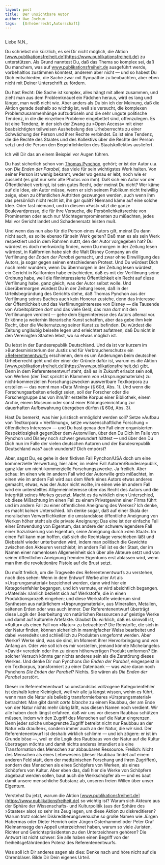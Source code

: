 ```yaml
---
layout:	post
title:	Der unsichtbare Autor
author:	Uwe Jochum
tags:   [Urheberrecht,Autorschaft]
---
```


<img
src="http://vg08.met.vgwort.de/na/24e40b90f0454c48af41fee5cf915bbe"
width="1" height="1" alt="">


Liebe N.N.,

Du schriebst mir kürzlich, es sei Dir nicht möglich, die
Aktion
[www.publikationsfreiheit.de](https://www.publikationsfreiheit.de) zu
unterstützen. Als Grund nanntest Du, daß das Thema so komplex
sei, daß Du manchem, was auf www.publikationsfreiheit.de
ausgeführt werde, vorbehaltlos zustimmen könntest, anderem aber
nicht — und so habest Du Dich entschieden, die Sache zwar mit
Sympathie zu beobachten, aber eben nicht mit Deiner Unterschrift
zu fördern.

Du hast Recht: Die Sache ist komplex, alles hängt mit allem
zusammen, und zieht man aus dem Problemknäuel ein Fädchen heraus,
wird es lang und länger, man weiß nicht wie. Aber anders als Du
bin ich der Meinung, daß die Aktion gerade deshalb so wichtig
ist, weil sie versucht, die komplexen Problemzusammenhänge
aufzudröseln und die sehr ungute politische Tendenz, in die die
einzelnen Probleme eingebettet sind, offenzulegen. Es ist eine
Tendenz, in der sich der Zwang zu »Open Access« mit einer
beabsichtigten teilweisen Aushebelung des Urheberrechts zu einer
Schwächung der Person und ihrer Rechte verbindet. Es ist eine
Tendenz, die die Rechte des Staates und des Kollektivs über die
Rechte der Person setzt und die Person den Begehrlichkeiten des
Staatskollektivs ausliefert.

Ich will Dir das an einem Beispiel vor Augen führen.

Du hast
sicherlich schon von 
[Thomas Pynchon](https://de.wikipedia.org/wiki/Thomas_Pynchon),
gehört; er ist der Autor u.a. von *Die Enden der
Parabel*, das viele für sein wichtigstes Werk halten. Von seiner
Person ist wenig bekannt, weder wo genau er lebt, noch wie er
aussieht (es gibt nur sehr alte Photos von ihm). Daß sich ein
Autor vor der Öffentlichkeit verbirgt, ist sein gutes Recht, oder
meinst Du nicht? Wer käme auf die Idee, ein Autor müsse, wenn er
sich seinem Publikum nicht freiwillig zeige, eben zu öffentlichen
Auftritten gezwungen werden, auch wenn ihm das persönlich nicht
recht ist, ihn gar quält? Niemand käme auf eine solche
Idee. Oder fast niemand, und in diesem »Fast« sitzt die ganze
Boulevardpresse, die für ihre Versuche, die Persönlichkeitsrechte
von Prominenten oder auch nur Möchtegernprominenten zu mißachten,
jedes Mal vor Gericht landet und Schadenersatz leisten muß.

Und wenn das nun also für die Person eines Autors gilt, meinst Du
dann nicht auch, es sollte ebenso für sein Werk gelten? Daß man
es als sein Werk respektiert und in dem Rahmen nutzt, den der
Autor vorgegeben hat? Du würdest es doch merkwürdig finden, wenn
Du morgen in der Zeitung lesen würdest, in Kalifornien habe sich
die Walt Disney Company an die Verfilmung der *Enden der Parabel*
gemacht, und zwar ohne Einwilligung des Autors, ja sogar gegen
seinen entschiedenen Protest. Und Du würdest Dich noch mehr
wundern, wenn Du übermorgen in der Zeitung lesen würdest, ein
Gericht in Kalifornien habe entschieden, daß es mit der
Verfilmung seine Ordnung habe, weil die filminteressierte
Öffentlichkeit ein Recht auf diese Verfilmung habe, ganz gleich,
was der Autor selbst wolle. Und überübermorgen würdest Du in der
Zeitung lesen, daß in der Urteilsbegründung des Gerichts stehe,
daß Thomas Pynchon aus der Verfilmung seines Buches auch kein
Honorar zustehe, denn das Interesse der Öffentlichkeit und das
Verfilmungsinteresse von Disney — die Tausende von Arbeitsplätzen
*dort* und das viele Geld, das man *dort* mit den Verfilmungen
verdient — gehe dem Eigeninteresse des Autors allemal vor. Er
könne ja weiterhin literarische Kunst schaffen, aber das gebe ihm
kein Recht, über die Weiternutzung seiner Kunst zu befinden. Du
würdest die Zeitung ungläubig beiseite legen und erleichtert
aufatmen, daß Du nicht in den Vereinigten Staaten lebst, wo so
etwas möglich ist.

Du lebst in der Bundesrepublik Deutschland. Und da ist vor kurzem
im »Bundesministerium der Justiz und für Verbraucherschutz«
ein
[»Referentenentwurf«](https://www.bmjv.de/SharedDocs/Gesetzgebungsverfahren/Dokumente/RefE_UrhWissG.pdf) erschienen,
dem es um Änderungen beim deutschen Urheberrecht geht und der
einer der Gründe dafür ist, warum es die
Aktion
[www.publikationsfreiheit.de](https://www.publikationsfreiheit.de) gibt. Denn
in dem Referentenentwurf steht, daß es in Zukunft erlaubt sein
soll, von Werken (der Text spricht in Klammern von
»Ursprungsmaterial«) zu nicht-kommerziellen Forschungszwecken
auswertbare Textkorpora zu erstellen — das nennt man »Data
Mining« (§ 60d, Abs. 1). Und wenn die Forschungsarbeiten erledigt
seien, soll der Forscher oder die Forschergruppe das von ihm/ihr
erstellte Korpus einer Bibliothek, einem Archiv, einem Museum
oder sonst einer Bildungseinrichtung zur dauerhaften Aufbewahrung
übergeben dürfen (§ 60d, Abs. 3).

Hast Du bemerkt, was hier juristisch ermöglicht werden soll?
Setze »Aufbau von Textkorpora = Verfilmung«, setze
»wissenschaftliche Forschung = öffentliches Interesse« — und Du
hast genau den Fall einer organisierten Respektlosigkeit
gegenüber dem Autorwillen, über den Du Dich im Falle von Pynchon
und Disney noch schwer gewundert hättest — und über den Du Dich
nun im Falle der vielen deutschen Autoren und der Bundesrepublik
Deutschland was? auch wunderst? Dich empörst?

Aber, sagst Du, es gehe in dem fiktiven Fall Pynchon/USA doch um
eine kommerzielle Verwertung, hier aber, im realen Fall
Autoren/Bundesrepublik, ganz klar um nicht-kommerzielle
Forschungszwecke. Ja freilich. Aber schau: Im einen wie im andern
Fall wird der Autorwille grob mißachtet, im einen wie im andern
Fall wird aus dem Werk eines Autors etwas anderes gemacht, etwas,
was der Autor nicht wollte, im einen wie im andern Fall wird ein
unterstelltes Allgemeininteresse über das Recht des Autors und
die Integrität seines Werkes gesetzt. Macht es da wirklich einen
Unterschied, ob diese Mißachtung im einen Fall zu einem
Privatgewinn einer Firma führt und im andern Fall zu einer
öffentlichen Aneignung des Werkes? Ich denke, es macht *keinen*
Unterschied. Ich denke sogar, daß auf einer Skala der moralischen
Verwerflichkeiten die umstandslose öffentliche Aneignung von
Werken höher steht als die private Aneignung: Das eine ist der
einfache Fall einer Entwendung von Eigentum, das andere der
schwerwiegendere Fall einer Sozialisierung von Eigentum, seine
Aneignung durch »den Staat«. Im einen Fall kann man hoffen, daß
sich die Rechtslage verschieben läßt und Diebstahl wieder
unterbunden wird, indem man politisch die Gewichte zwischen den
Akteuren verschiebt; im andern Fall ist es der Staat, der im
Namen einer namenlosen Allgemeinheit sich über alle Akteure setzt
und von seiner öffentlichen Aneignung fremden Eigentums erst
ablassen wird, wenn man ihm die revolutionäre Pistole auf die
Brust setzt.

Du mußt freilich, um die Tragweite des Referentenentwurfs zu
verstehen, noch dies sehen: Wenn in dem Entwurf Werke aller Art
als »Ursprungsmaterial« bezeichnet werden, dann wird hier ein
Kategorienfehler begangen, und ich vermute, er wird absichtlich
begangen. »Material« nämlich bezieht sich auf Werkstoffe, die in
einen Produktionsprozeß eingehen; und diese Werkstoffe wiederum
sind Synthesen aus natürlichem »Ursprungsmaterial«, aus
Mineralien, Metallen, seltenen Erden oder was auch immer. Der
Referentenentwurf überträgt diese Logik der Bearbeitung von
natürlichen Ressourcen auf geistige Werke und damit auf
kulturelle Artefakte. Glaubst Du wirklich, daß es sinnvoll ist,
»Kultur« als einen Fall von »Natur« zu betrachten? Die Rohstoffe,
die sich in der Natur finden, können sicherlich in mannigfacher
Weise bearbeitet und dabei »veredelt« und schließlich zu
Produkten umgeformt werden. Aber Werke? Werke sind, was sie sind,
im Moment ihrer Hervorbringung und von Anfang an. Oder wie soll
ich es mir vorstellen, jemand könnte Michelangelos »David«
veredeln oder ihn zu einem höherwertigen Produkt umformen? Ein
solcher Versuch könnte gar nichts anderes sein als die Zerstörung
dieses Werkes. Und denke Dir nun Pynchons *Die Enden der
Parabel*, eingespeist in ein Textkorpus, transformiert zu einer
Datenbank — was wäre daran noch Pynchons *Die Enden der Parabel*?
Nichts. Sie wären als *Die Enden der Parabel* zerstört.

Dieser im Referentenentwurf so umstandslos vollzogene
Kategorienfehler ist deshalb keine Kleinigkeit, weil wir alle ja
längst wissen, wohin es führt, wenn man die Natur als beliebig
transformierbares »Ursprungsmaterial« betrachtet: Man gibt damit
*carte blanche* zu einem Raubbau, der am Ende von der Natur
nichts mehr übrig läßt, was diesen Namen noch verdient. Wir alle
haben doch längst erfahren, daß wir uns vor diesem Raubbau
schützen müssen, indem wir den Zugriff des Menschen auf die Natur
eingrenzen. Denn jeder solche unbegrenzte Zugriff betreibt nicht
nur Raubbau an der Natur »da draußen«, sondern immer auch an der
Natur, die *wir* sind. Der Referentenentwurf ist deshalb wirklich
schlimm — und ich zögere: er ist im Grunde böse —, weil er die
Logik des Raubbaus von der Natur auf die Kultur übertragen möchte
und damit nichts anderes intendiert als eine Transformation des
Menschen zur abbaubaren Ressource. Freilich: Nicht des Menschen
als eines Lebewesens (dieser Raubbau findet auf einem anderen
Feld statt, dem der medizinischen Forschung und ihren Zugriffen),
sondern des Menschen als eines Schöpfers von Werken, als eines
Schöpfers von Kultur. Aber eben das, daß hier die Werke von
Schöpfern abgebaut werden sollen, baut auch die Werkschöpfer ab —
und es baut damit unsere menschliche Substanz ab, unseren freien
Willen über unser Eigentum.

Verstehst Du jetzt, warum die
Aktion
[www.publikationsfreiheit.de](https://www.publikationsfreiheit.de) so
wichtig ist? Warum sich Akteure aus der Sphäre der
Wissenschafts- und Kulturpolitik (aus der Sphäre des »Staates« also) so sehr ins Zeug legen, um diese
Aktion zu diskreditieren? Warum trotz solcher
Diskreditierungsversuche so große Namen wie Jürgen Habermas oder
Dieter Henrich oder Jürgen Osterhammel oder Peter Graf
Kielmannsegg den Appell unterzeichnet haben, warum so viele
Juristen, Richter und Gerichtspräsidenten zu den Unterzeichnern
gehören? Die Antwort ist nicht schwer: Sie alle haben einen
Begriff von der freiheitsgefährdenden Potenz des
Referentenentwurfs.

Was soll ich Dir anderes sagen als dies: Denke nach und höre
nicht auf die Ohrenbläser. Bilde Dir Dein eigenes Urteil.

